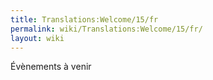 ```yaml
---
title: Translations:Welcome/15/fr
permalink: wiki/Translations:Welcome/15/fr/
layout: wiki
---
```


Évènements à venir
